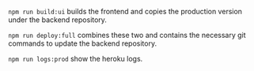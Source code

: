 `npm run build:ui`
builds the frontend and copies the production version under the backend repository.

`npm run deploy:full`
combines these two and contains the necessary git commands to update the backend repository.

`npm run logs:prod`
show the heroku logs.